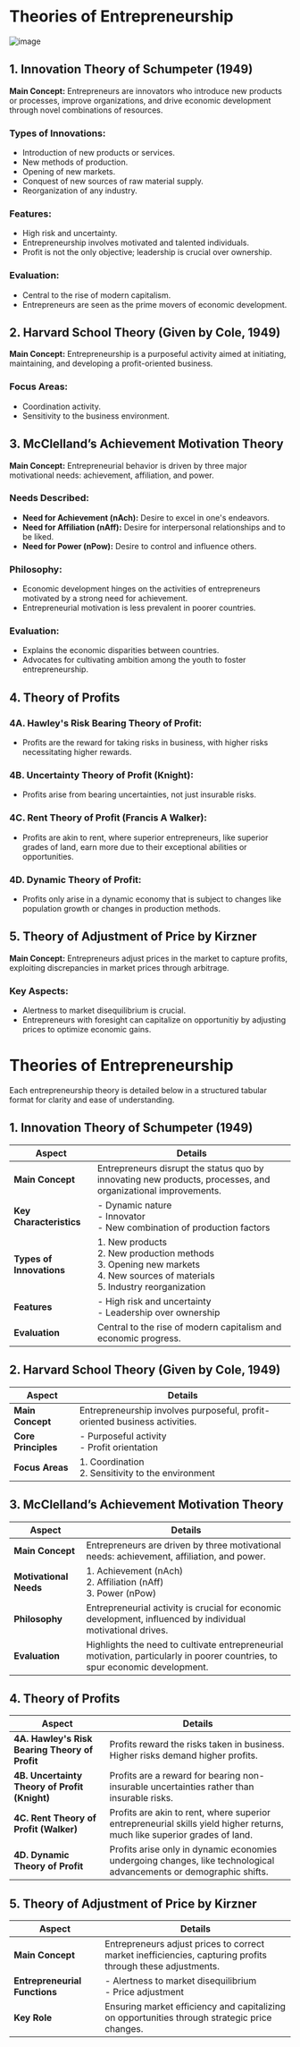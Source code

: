 # Theories of Entrepreneurship

![image](https://github.com/Collegehive/Notes/assets/159722383/e459b9b6-43d4-4559-9ff8-c6850129feab)


## 1. Innovation Theory of Schumpeter (1949)

**Main Concept:** Entrepreneurs are innovators who introduce new products or processes, improve organizations, and drive economic development through novel combinations of resources.

### Types of Innovations:
- Introduction of new products or services.
- New methods of production.
- Opening of new markets.
- Conquest of new sources of raw material supply.
- Reorganization of any industry.

### Features:
- High risk and uncertainty.
- Entrepreneurship involves motivated and talented individuals.
- Profit is not the only objective; leadership is crucial over ownership.

### Evaluation:
- Central to the rise of modern capitalism.
- Entrepreneurs are seen as the prime movers of economic development.

## 2. Harvard School Theory (Given by Cole, 1949)

**Main Concept:** Entrepreneurship is a purposeful activity aimed at initiating, maintaining, and developing a profit-oriented business.

### Focus Areas:
- Coordination activity.
- Sensitivity to the business environment.

## 3. McClelland’s Achievement Motivation Theory

**Main Concept:** Entrepreneurial behavior is driven by three major motivational needs: achievement, affiliation, and power.

### Needs Described:
- **Need for Achievement (nAch):** Desire to excel in one's endeavors.
- **Need for Affiliation (nAff):** Desire for interpersonal relationships and to be liked.
- **Need for Power (nPow):** Desire to control and influence others.

### Philosophy:
- Economic development hinges on the activities of entrepreneurs motivated by a strong need for achievement.
- Entrepreneurial motivation is less prevalent in poorer countries.

### Evaluation:
- Explains the economic disparities between countries.
- Advocates for cultivating ambition among the youth to foster entrepreneurship.

## 4. Theory of Profits

### 4A. Hawley's Risk Bearing Theory of Profit:
- Profits are the reward for taking risks in business, with higher risks necessitating higher rewards.

### 4B. Uncertainty Theory of Profit (Knight):
- Profits arise from bearing uncertainties, not just insurable risks.

### 4C. Rent Theory of Profit (Francis A Walker):
- Profits are akin to rent, where superior entrepreneurs, like superior grades of land, earn more due to their exceptional abilities or opportunities.

### 4D. Dynamic Theory of Profit:
- Profits only arise in a dynamic economy that is subject to changes like population growth or changes in production methods.

## 5. Theory of Adjustment of Price by Kirzner

**Main Concept:** Entrepreneurs adjust prices in the market to capture profits, exploiting discrepancies in market prices through arbitrage.

### Key Aspects:
- Alertness to market disequilibrium is crucial.
- Entrepreneurs with foresight can capitalize on opportunitiy by adjusting prices to optimize economic gains.


# Theories of Entrepreneurship

Each entrepreneurship theory is detailed below in a structured tabular format for clarity and ease of understanding.

## 1. Innovation Theory of Schumpeter (1949)

| **Aspect**               | **Details**                                                                                                    |
|--------------------------|----------------------------------------------------------------------------------------------------------------|
| **Main Concept**         | Entrepreneurs disrupt the status quo by innovating new products, processes, and organizational improvements.    |
| **Key Characteristics**  | - Dynamic nature<br>- Innovator<br>- New combination of production factors                                      |
| **Types of Innovations** | 1. New products<br>2. New production methods<br>3. Opening new markets<br>4. New sources of materials<br>5. Industry reorganization |
| **Features**             | - High risk and uncertainty<br>- Leadership over ownership                                                     |
| **Evaluation**           | Central to the rise of modern capitalism and economic progress.                                                |

## 2. Harvard School Theory (Given by Cole, 1949)

| **Aspect**         | **Details**                                                                                   |
|--------------------|-----------------------------------------------------------------------------------------------|
| **Main Concept**   | Entrepreneurship involves purposeful, profit-oriented business activities.                    |
| **Core Principles**| - Purposeful activity<br>- Profit orientation                                                 |
| **Focus Areas**    | 1. Coordination<br>2. Sensitivity to the environment                                          |

## 3. McClelland’s Achievement Motivation Theory

| **Aspect**          | **Details**                                                                                                                          |
|---------------------|--------------------------------------------------------------------------------------------------------------------------------------|
| **Main Concept**    | Entrepreneurs are driven by three motivational needs: achievement, affiliation, and power.                                           |
| **Motivational Needs** | 1. Achievement (nAch)<br>2. Affiliation (nAff)<br>3. Power (nPow)                                                                   |
| **Philosophy**      | Entrepreneurial activity is crucial for economic development, influenced by individual motivational drives.                         |
| **Evaluation**      | Highlights the need to cultivate entrepreneurial motivation, particularly in poorer countries, to spur economic development.         |

## 4. Theory of Profits

| **Aspect**           | **Details**                                                                                                                    |
|----------------------|--------------------------------------------------------------------------------------------------------------------------------|
| **4A. Hawley's Risk Bearing Theory of Profit** | Profits reward the risks taken in business. Higher risks demand higher profits.                                                |
| **4B. Uncertainty Theory of Profit (Knight)**  | Profits are a reward for bearing non-insurable uncertainties rather than insurable risks.                                      |
| **4C. Rent Theory of Profit (Walker)**         | Profits are akin to rent, where superior entrepreneurial skills yield higher returns, much like superior grades of land.       |
| **4D. Dynamic Theory of Profit**               | Profits arise only in dynamic economies undergoing changes, like technological advancements or demographic shifts.             |

## 5. Theory of Adjustment of Price by Kirzner

| **Aspect**            | **Details**                                                                                                   |
|-----------------------|---------------------------------------------------------------------------------------------------------------|
| **Main Concept**      | Entrepreneurs adjust prices to correct market inefficiencies, capturing profits through these adjustments.     |
| **Entrepreneurial Functions** | - Alertness to market disequilibrium<br>- Price adjustment                                                   |
| **Key Role**          | Ensuring market efficiency and capitalizing on opportunities through strategic price changes.                  |







